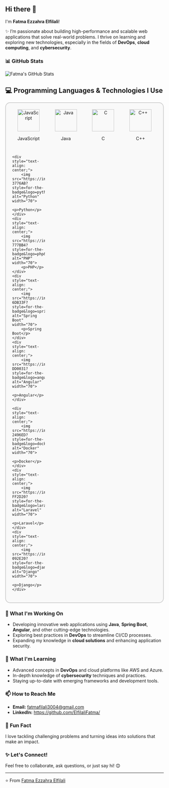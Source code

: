 ## Hi there 👋  

I'm **Fatma Ezzahra Elfilali**!  

✨ I’m passionate about building high-performance and scalable web applications that solve real-world problems. I thrive on learning and exploring new technologies, especially in the fields of **DevOps**, **cloud computing**, and **cybersecurity**.  

### 📊 GitHub Stats  

![Fatma's GitHub Stats](https://github-readme-stats.vercel.app/api?username=ElfilaliFatma&show_icons=true&theme=radical)  

## 💻 Programming Languages & Technologies I Use

<div style="display: grid; grid-template-columns: repeat(4, 1fr); gap: 15px; padding: 20px; border: 2px solid #ccc; border-radius: 15px; background-color: #f9f9f9;">
    <div style="text-align: center;">
        <img src="https://img.shields.io/badge/JavaScript-F7DF1E?style=for-the-badge&logo=javascript&logoColor=white" alt="JavaScript" width="70">
        <p>JavaScript</p>
    </div>
    <div style="text-align: center;">
        <img src="https://img.shields.io/badge/Java-007396?style=for-the-badge&logo=java&logoColor=white" alt="Java" width="70">
        <p>Java</p>
    </div>
    <div style="text-align: center;">
        <img src="https://img.shields.io/badge/C-A8B9CC?style=for-the-badge&logo=c&logoColor=white" alt="C" width="70">
        <p>C</p>
    </div>
    <div style="text-align: center;">
        <img src="https://img.shields.io/badge/C++-00599C?style=for-the-badge&logo=cplusplus&logoColor=white" alt="C++" width="70">
        <p>C++</p>
    </div>

    <div style="text-align: center;">
        <img src="https://img.shields.io/badge/Python-3776AB?style=for-the-badge&logo=python&logoColor=white" alt="Python" width="70">
        <p>Python</p>
    </div>
    <div style="text-align: center;">
        <img src="https://img.shields.io/badge/PHP-777BB4?style=for-the-badge&logo=php&logoColor=white" alt="PHP" width="70">
        <p>PHP</p>
    </div>
    <div style="text-align: center;">
        <img src="https://img.shields.io/badge/Spring%20Boot-6DB33F?style=for-the-badge&logo=springboot&logoColor=white" alt="Spring Boot" width="70">
        <p>Spring Boot</p>
    </div>
    <div style="text-align: center;">
        <img src="https://img.shields.io/badge/Angular-DD0031?style=for-the-badge&logo=angular&logoColor=white" alt="Angular" width="70">
        <p>Angular</p>
    </div>

    <div style="text-align: center;">
        <img src="https://img.shields.io/badge/Docker-2496ED?style=for-the-badge&logo=docker&logoColor=white" alt="Docker" width="70">
        <p>Docker</p>
    </div>
    <div style="text-align: center;">
        <img src="https://img.shields.io/badge/Laravel-FF2D20?style=for-the-badge&logo=laravel&logoColor=white" alt="Laravel" width="70">
        <p>Laravel</p>
    </div>
    <div style="text-align: center;">
        <img src="https://img.shields.io/badge/Django-092E20?style=for-the-badge&logo=django&logoColor=white" alt="Django" width="70">
        <p>Django</p>
    </div>
</div>

### 🔭 What I'm Working On  
- Developing innovative web applications using **Java**, **Spring Boot**, **Angular**, and other cutting-edge technologies.  
- Exploring best practices in **DevOps** to streamline CI/CD processes.  
- Expanding my knowledge in **cloud solutions** and enhancing application security.  

### 🌱 What I'm Learning  
- Advanced concepts in **DevOps** and cloud platforms like AWS and Azure.  
- In-depth knowledge of **cybersecurity** techniques and practices.  
- Staying up-to-date with emerging frameworks and development tools.  

### 📫 How to Reach Me  
- **Email:** fatmafilali3004@gmail.com  
- **LinkedIn:** https://github.com/ElfilaliFatma/

### 💬 Fun Fact  
I love tackling challenging problems and turning ideas into solutions that make an impact.  

### ✨ Let's Connect!  
Feel free to collaborate, ask questions, or just say hi! 😊  

---  
⭐️ From [Fatma Ezzahra Elfilali](https://github.com/ElfilaliFatma)  
